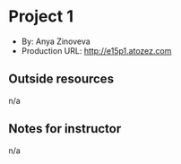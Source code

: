 # Project 1
+ By: Anya Zinoveva
+ Production URL: <http://e15p1.atozez.com>

## Outside resources
n/a

## Notes for instructor
n/a